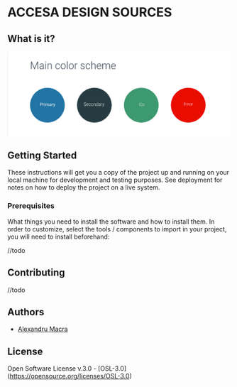 # ACCESA DESIGN SOURCES

## What is it?

<img align="center" alt="accesa design system logo" src="https://raw.githubusercontent.com/alex-macra/design/master/img/example.png" width="700">


## Getting Started

These instructions will get you a copy of the project up and running on your local machine for development and testing purposes. See deployment for notes on how to deploy the project on a live system.

### Prerequisites

What things you need to install the software and how to install them.
In order to customize, select the tools / components to import in your project, you will need to install beforehand:

//todo

## Contributing

//todo

## Authors

* [Alexandru Macra](https://github.com/alex-macra)

## License

Open Software License v.3.0 - [OSL-3.0] (https://opensource.org/licenses/OSL-3.0)